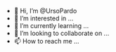 - 👋 Hi, I’m @UrsoPardo
- 👀 I’m interested in ...
- 🌱 I’m currently learning ...
- 💞️ I’m looking to collaborate on ...
- 📫 How to reach me ...

<!---
UrsoPardo/UrsoPardo is a ✨ special ✨ repository because its `README.md` (this file) appears on your GitHub profile.
You can click the Preview link to take a look at your changes.
--->
